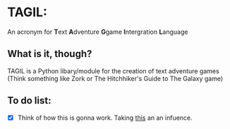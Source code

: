 TAGIL:
====== 

An acronym for **T**ext **A**dventure **G**game **I**ntergration **L**anguage

What is it, though?
-------------------

TAGIL is a Python libary/module for the creation of text adventure games
(Think something like Zork or The Hitchhiker's Guide to The Galaxy game)

To do list:
-----------

- [x] Think of how this is gonna work. Taking [this](http://en.wikipedia.org/wiki/Inform) an an infuence.

